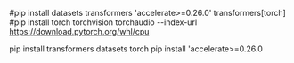 #pip install datasets transformers 'accelerate>=0.26.0' transformers[torch]
#pip install torch torchvision torchaudio --index-url https://download.pytorch.org/whl/cpu

pip install transformers datasets torch
pip install 'accelerate>=0.26.0
